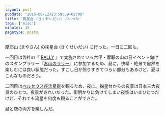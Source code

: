 ```yaml
---
layout: post
pubdate: "2016-08-12T23:59:59+09:00"
title: '掬星台 (きくせいだい) にいった'
tags: ['misc']
minutes: 15
pagetype: posts
---
```

摩耶山 (まやさん) の掬星台 (きくせいだい) に行った。一日に二回も。

一回目は弊社の『 [RALLY](https://rallyapp.jp) 』で実施されている六甲・摩耶の山の日イベント向けのスタンプラリー『[お山のラリー](bit.ly/2a8RWXu)』に参加するため、昼に。快晴・絶景で自然を楽しむには良い状態だった。すこし日が照りすぎてつらい部分もあるけど、夏はこんなものだろう。

二回目は[ペルセウス座流星群](http://nlab.itmedia.co.jp/nl/articles/1608/12/news063.html)を観るため、夜に。掬星台からの夜景は日本三大夜景のひとつ。夜景がきれいだった。街明かりに負けてしまい夜空はいまひとつだけど、それでも流星を何度も観ることができた。

昼と夜の両方を楽しんだ。
